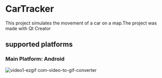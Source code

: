 # CarTracker
This project simulates the movement of a car on a map.The project was made with Qt Creator
## supported platforms
### Main Platform: Android


![video1-ezgif com-video-to-gif-converter](https://github.com/jordanprog86/CarTracker/assets/33041215/abccb281-6a00-4393-8462-5176e792e495)


